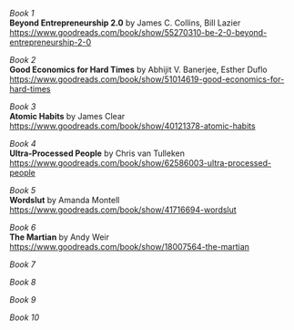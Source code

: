 _Book 1_</br>
**Beyond Entrepreneurship 2.0**
by James C. Collins, Bill Lazier</br>
https://www.goodreads.com/book/show/55270310-be-2-0-beyond-entrepreneurship-2-0

_Book 2_</br>
**Good Economics for Hard Times**
by Abhijit V. Banerjee, Esther Duflo</br>
https://www.goodreads.com/book/show/51014619-good-economics-for-hard-times

_Book 3_</br>
**Atomic Habits**
by James Clear</br>
https://www.goodreads.com/book/show/40121378-atomic-habits

_Book 4_</br>
**Ultra-Processed People**
by Chris van Tulleken</br>
https://www.goodreads.com/book/show/62586003-ultra-processed-people

_Book 5_</br>
**Wordslut**
by Amanda Montell</br>
https://www.goodreads.com/book/show/41716694-wordslut

_Book 6_</br>
**The Martian**
by Andy Weir</br>
https://www.goodreads.com/book/show/18007564-the-martian

_Book 7_</br>


_Book 8_</br>


_Book 9_</br>


_Book 10_</br>

